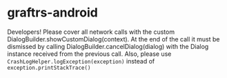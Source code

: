 # graftrs-android

Developers! Please cover all network calls with the custom DialogBuilder.showCustomDialog(context). At the end of the call    it must be dismissed by calling DialogBuilder.cancelDialog(dialog) with the Dialog instance received from the previous call.
Also, please use `CrashLogHelper.logException(exception)` instead of `exception.printStackTrace()`
